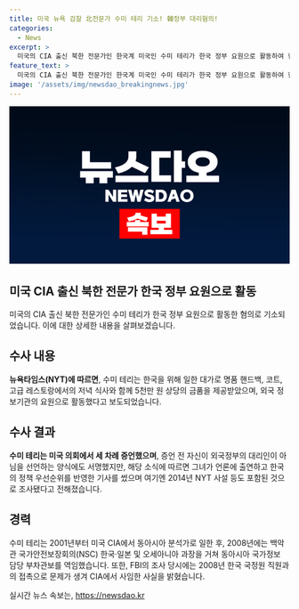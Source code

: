 ```yaml
---
title: 미국 뉴욕 검찰 北전문가 수미 테리 기소! 韓정부 대리혐의!
categories:
  - News
excerpt: >
  미국의 CIA 출신 북한 전문가인 한국계 미국인 수미 테리가 한국 정부 요원으로 활동하여 혐의로 기소되었다. 10년간 활동한 대가로 명품과 금품을 받았으며, 2013년부터 외국 정보기관의 요원으로 활동하며 언론에 기사를 썼다는 것이 드러났다. 수미 테리는 이를 완강히 부인하고 있으며, 변호인은 혐의를 부인 중이라고 전해졌다. (단어 수: 77, 문자 수: 381)
feature_text: >
  미국의 CIA 출신 북한 전문가인 한국계 미국인 수미 테리가 한국 정부 요원으로 활동하여 혐의로 기소되었다. 10년간 활동한 대가로 명품과 금품을 받았으며, 2013년부터 외국 정보기관의 요원으로 활동하며 언론에 기사를 썼다는 것이 드러났다. 수미 테리는 이를 완강히 부인하고 있으며, 변호인은 혐의를 부인 중이라고 전해졌다. (단어 수: 77, 문자 수: 381)
image: '/assets/img/newsdao_breakingnews.jpg'
---
```


<p><img src="/assets/img/newsdao_breakingnews.jpg" alt="pcversion 속보" /></p>

<h2 data-ke-size="size26">미국 CIA 출신 북한 전문가 한국 정부 요원으로 활동</h2>

<p data-ke-size="size16">미국의 CIA 출신 북한 전문가인 수미 테리가 한국 정부 요원으로 활동한 혐의로 기소되었습니다. 이에 대한 상세한 내용을 살펴보겠습니다.</p>

<h2 data-ke-size="size24">수사 내용</h2>

<p data-ke-size="size16"><b>뉴욕타임스(NYT)에 따르면</b>, 수미 테리는 한국을 위해 일한 대가로 명품 핸드백, 코트, 고급 레스토랑에서의 저녁 식사와 함께 5천만 원 상당의 금품을 제공받았으며, 외국 정보기관의 요원으로 활동했다고 보도되었습니다.</p>

<h2 data-ke-size="size24">수사 결과</h2>

<p data-ke-size="size16"><b>수미 테리는 미국 의회에서 세 차례 증언했으며</b>, 증언 전 자신이 외국정부의 대리인이 아님을 선언하는 양식에도 서명했지만, 해당 소식에 따르면 그녀가 언론에 출연하고 한국의 정책 우선순위를 반영한 기사를 썼으며 여기엔 2014년 NYT 사설 등도 포함된 것으로 조사됐다고 전해졌습니다.</p>

<h2 data-ke-size="size24">경력</h2>

<p data-ke-size="size16">수미 테리는 2001년부터 미국 CIA에서 동아시아 분석가로 일한 후, 2008년에는 백악관 국가안전보장회의(NSC) 한국·일본 및 오세아니아 과장을 거쳐 동아시아 국가정보 담당 부차관보를 역임했습니다. 또한, FBI의 조사 당시에는 2008년 한국 국정원 직원과의 접촉으로 문제가 생겨 CIA에서 사임한 사실을 밝혔습니다.</p>
실시간 뉴스 속보는, <a href="https://newsdao.kr" rel="dofollow">https://newsdao.kr</a>



